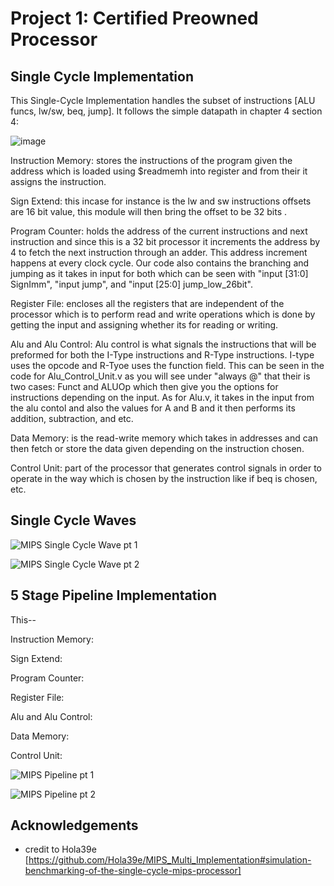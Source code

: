 
# Project 1: Certified Preowned Processor




## Single Cycle Implementation

This Single-Cycle Implementation handles the subset of instructions [ALU funcs, lw/sw, beq, jump]. It follows the simple datapath in chapter 4 section 4: 

![image](https://user-images.githubusercontent.com/97343745/204700081-77cc7ea8-87e5-4ae6-aa25-9e570f50dada.png)

Instruction Memory: 
stores the instructions of the program given the address which is loaded using $readmemh into register and from their it assigns the instruction. 

Sign Extend: 
this incase for instance is the lw and sw instructions offsets are 16 bit value, this module will then bring the offset to be 32 bits .

Program Counter: 
holds the address of the current instructions and next instruction and since this is a 32 bit processor it increments the address by 4 to fetch the next instruction through an adder. This address increment happens at every clock cycle. Our code also contains the branching and jumping as it takes in input for both which can be seen with "input [31:0] SignImm", "input jump", and "input [25:0] jump_low_26bit".

Register File: 
encloses all the registers that are independent of the processor which is to perform read and write operations which is done by getting the input and assigning whether its for reading or writing. 

Alu and Alu Control: 
Alu control is what signals the instructions that will be preformed for both the I-Type instructions and R-Type instructions. I-type uses the opcode and R-Tyoe uses the function field. This can be seen in the code for Alu_Control_Unit.v as you will see under "always @" that their is two cases: Funct and ALUOp which then give you the options for instructions depending on the input. As for Alu.v, it takes in the input from the alu contol and also the values for A and B and it then performs its addition, subtraction, and etc. 

Data Memory: 
is the read-write memory which takes in addresses and can then fetch or store the data given depending on the instruction chosen.

Control Unit: 
part of the processor that generates control signals in order to operate in the way which is chosen by the instruction like if beq is chosen, etc.


## Single Cycle Waves

![MIPS Single Cycle Wave pt 1](https://user-images.githubusercontent.com/97343745/204691965-04af2abd-99ff-4a65-b5a5-202a6c15a9be.png)

![MIPS Single Cycle Wave pt 2](https://user-images.githubusercontent.com/97343745/204692086-7c2a0e35-2e5d-4f1f-90f6-2ca7b3c86123.png)



## 5 Stage Pipeline Implementation
This--

Instruction Memory:

Sign Extend:

Program Counter:

Register File:

Alu and Alu Control:

Data Memory:

Control Unit:

![MIPS Pipeline pt 1](https://user-images.githubusercontent.com/97343745/204692206-d0226dab-1aea-46b2-8a9c-639d498323e9.png)

![MIPS Pipeline pt 2](https://user-images.githubusercontent.com/97343745/204692340-9322fc92-1cbf-43db-b7bd-88a68136b2c6.png)
## Acknowledgements

 - credit to Hola39e [https://github.com/Hola39e/MIPS_Multi_Implementation#simulation-benchmarking-of-the-single-cycle-mips-processor]
